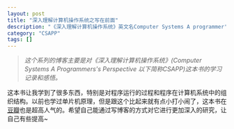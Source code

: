 ```yaml
---
layout: post
title: "深入理解计算机操作系统之写在前面"
description: "《深入理解计算机操作系统》英文名Computer Systems A programmer's Perspective的读书笔记"
category: "CSAPP"
tags: []
---
```

>*这个系列的博客主要是对《深入理解计算机操作系统》(*Computer Systems A Programmers's Perspective* 以下简称CSAPP)这本书的学习记录和感悟。*

这本书让我学到了很多东西，特别是对程序运行的过程和程序在计算机系统中的组织结构。以前也学过单片机原理，但是跟这个比起来就有点小打小闹了，这本书在[豆瓣](http://book.douban.com/subject/5333562/)也是超高人气的。希望自己能通过写博客的方式对它进行更加深入的研究，让自己有些提高~

